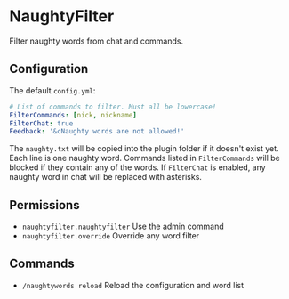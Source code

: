 # NaughtyFilter

Filter naughty words from chat and commands.

## Configuration

The default `config.yml`:
```yaml
# List of commands to filter. Must all be lowercase!
FilterCommands: [nick, nickname]
FilterChat: true
Feedback: '&cNaughty words are not allowed!'
```

The `naughty.txt` will be copied into the plugin folder if it doesn't
exist yet. Each line is one naughty word. Commands listed in
`FilterCommands` will be blocked if they contain any of the words. If
`FilterChat` is enabled, any naughty word in chat will be replaced
with asterisks.

## Permissions

- `naughtyfilter.naughtyfilter` Use the admin command
- `naughtyfilter.override` Override any word filter

## Commands

- `/naughtywords reload` Reload the configuration and word list